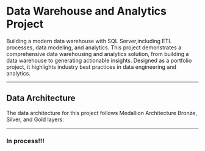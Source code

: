 
# Data Warehouse and Analytics Project

Building a modern data warehouse with SQL Server,including ETL processes, data modeling, and analytics. This project demonstrates a comprehensive data warehousing and analytics solution, from building a data warehouse to generating actionable insights. Designed as a portfolio project, it highlights industry best practices in data engineering and analytics.
- - - -
## Data Architecture

The data architecture for this project follows Medallion Architecture Bronze, Silver, and Gold layers:
- - - -
### **In process!!!**
